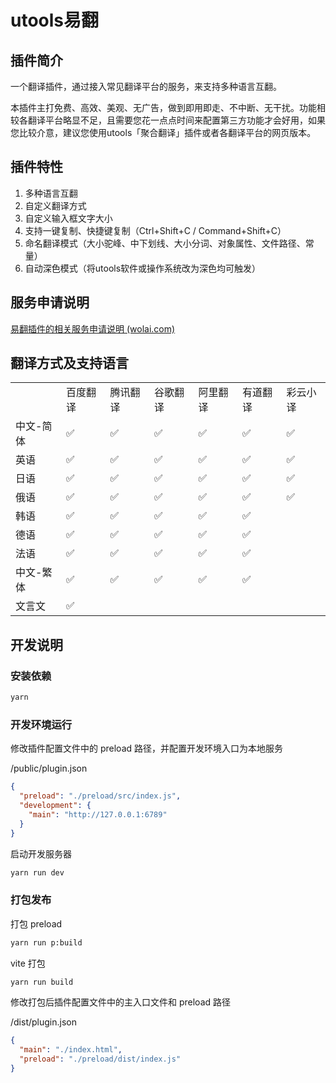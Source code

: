 # utools易翻

## 插件简介

一个翻译插件，通过接入常见翻译平台的服务，来支持多种语言互翻。

本插件主打免费、高效、美观、无广告，做到即用即走、不中断、无干扰。功能相较各翻译平台略显不足，且需要您花一点点时间来配置第三方功能才会好用，如果您比较介意，建议您使用utools「聚合翻译」插件或者各翻译平台的网页版本。


## 插件特性

1. 多种语言互翻
2. 自定义翻译方式
3. 自定义输入框文字大小
4. 支持一键复制、快捷键复制（Ctrl+Shift+C / Command+Shift+C）
5. 命名翻译模式（大小驼峰、中下划线、大小分词、对象属性、文件路径、常量）
6. 自动深色模式（将utools软件或操作系统改为深色均可触发）


## 服务申请说明

[易翻插件的相关服务申请说明 (wolai.com)](https://www.wolai.com/jtSV7oah6M7rErz2RMFzo)

## 翻译方式及支持语言
||||||||
|-|-|-|-|-|-|-|
||百度翻译|腾讯翻译|谷歌翻译|阿里翻译|有道翻译|彩云小译|
|中文-简体|✅|✅|✅|✅|✅|✅|
|英语|✅|✅|✅|✅|✅|✅|
|日语|✅|✅|✅|✅|✅|✅|
|俄语|✅|✅|✅|✅|✅|✅|
|韩语|✅|✅|✅|✅|✅||
|德语|✅|✅|✅|✅|✅||
|法语|✅|✅|✅|✅|✅||
|中文-繁体|✅|✅|✅|✅|✅||
|文言文|✅||||||

## 开发说明

### 安装依赖

```bash
yarn
```

### 开发环境运行

修改插件配置文件中的 preload 路径，并配置开发环境入口为本地服务

/public/plugin.json

```json
{
  "preload": "./preload/src/index.js",
  "development": {
    "main": "http://127.0.0.1:6789"
  }
}
```

启动开发服务器

```bash
yarn run dev
```

### 打包发布

打包 preload

```bash
yarn run p:build
```

vite 打包

```bash
yarn run build
```

修改打包后插件配置文件中的主入口文件和 preload 路径

/dist/plugin.json

```json
{
  "main": "./index.html",
  "preload": "./preload/dist/index.js"
}
```
